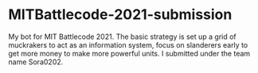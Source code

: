 # MITBattlecode-2021-submission
My bot for MIT Battlecode 2021. The basic strategy is set up a grid of muckrakers to act as an information system, focus on slanderers early to get more money to make more powerful units. I submitted under the team name Sora0202.
